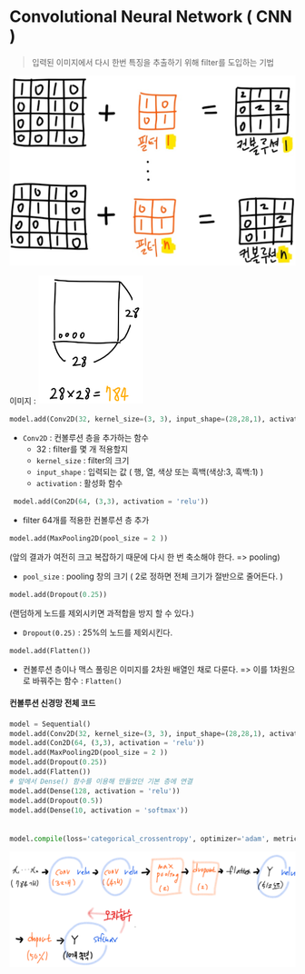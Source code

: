 # Convolutional Neural Network ( CNN )

> 입력된 이미지에서 다시 한번 특징을 추출하기 위해 filter를 도입하는 기법

<img src="/image/4.png" style="zoom:60%;" />

이미지 : <img src="/image/5.png" style="zoom:60%;" /> 

```python
model.add(Conv2D(32, kernel_size=(3, 3), input_shape=(28,28,1), activation = 'relu'))
```

- ```Conv2D``` : 컨볼루션 층을 추가하는 함수
  - 32 : filter를 몇 개 적용할지
  - `kernel_size` : filter의 크기
  - `input_shape` : 입력되는 값 ( 행, 열, 색상 또는 흑백(색상:3, 흑백:1) ) 
  - `activation` : 활성화 함수

```python
 model.add(Con2D(64, (3,3), activation = 'relu'))
```

- filter 64개를 적용한 컨볼루션 층 추가

```python
model.add(MaxPooling2D(pool_size = 2 ))
```

(앞의 결과가 여전히 크고 복잡하기 때문에 다시 한 번 축소해야 한다. => pooling)

- `pool_size` : pooling 창의 크기 ( 2로 정하면 전체 크기가 절반으로 줄어든다. )

```python
model.add(Dropout(0.25))
```

(랜덤하게 노드를 제외시키면 과적합을 방지 할 수 있다.)

- `Dropout(0.25)` : 25%의 노드를 제외시킨다.

```python
model.add(Flatten())
```

- 컨볼루션 층이나 맥스 풀링은 이미지를 2차원 배열인 채로 다룬다. => 이를 1차원으로 바꿔주는 함수 : ```Flatten()```



#### 컨볼루션 신경망 전체 코드

```python
model = Sequential()
model.add(Conv2D(32, kernel_size=(3, 3), input_shape=(28,28,1), activation = 'relu'))
model.add(Con2D(64, (3,3), activation = 'relu'))
model.add(MaxPooling2D(pool_size = 2 ))
model.add(Dropout(0.25))
model.add(Flatten())
# 앞에서 Dense() 함수를 이용해 만들었던 기본 층에 연결
model.add(Dense(128, activation = 'relu'))
model.add(Dropout(0.5))
model.add(Dense(10, activation = 'softmax'))
          

model.compile(loss='categorical_crossentropy', optimizer='adam', metrics=['accuracy'])
```

<img src="/image/6.png" style="zoom:60%;" />



